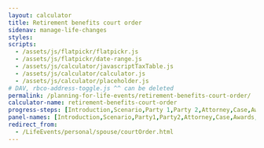 ```yaml
---
layout: calculator
title: Retirement benefits court order
sidenav: manage-life-changes
styles:
scripts:
  - /assets/js/flatpickr/flatpickr.js
  - /assets/js/flatpickr/date-range.js
  - /assets/js/calculator/javascriptTaxTable.js
  - /assets/js/calculator/calculator.js
  - /assets/js/calculator/placeholder.js
# DAV, rbco-address-toggle.js ^^ can be deleted
permalink: /planning-for-life-events/retirement-benefits-court-order/
calculator-name: retirement-benefits-court-order
progress-steps: [Introduction,Scenario,Party 1,Party 2,Attorney,Case,Awards,Summary]
panel-names: [Introduction,Scenario,Party1,Party2,Attorney,Case,Awards,Summary]
redirect_from:
  - /LifeEvents/personal/spouse/courtOrder.html
---
```


<!-- CONTENT END -->
